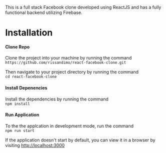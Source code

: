 This is a full stack Facebook clone developed using ReactJS and has a fully functional backend utilizing Firebase.

# Installation

#### Clone Repo
Clone the project into your machine by running the command  
`https://github.com/rissandimo/react-facebook-clone.git`
  
Then navigate to your project directory by running the command  
`cd react-facebook-clone`
  
#### Install Depenencies
Install the dependencies by running the command  
`npm install`
  
#### Run Application

To the the applcation in development mode, run the command  
`npm run start`

If the application doesn't start by default, you can view it in a browser by visiting [http://localhost:3000](http://localhost:3000)
